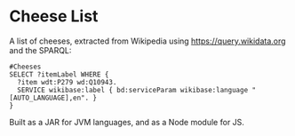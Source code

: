 Cheese List
===========

A list of cheeses, extracted from Wikipedia using https://query.wikidata.org and the SPARQL:

```sparql
#Cheeses
SELECT ?itemLabel WHERE {
  ?item wdt:P279 wd:Q10943.
  SERVICE wikibase:label { bd:serviceParam wikibase:language "[AUTO_LANGUAGE],en". }
}
```

Built as a JAR for JVM languages, and as a Node module for JS.